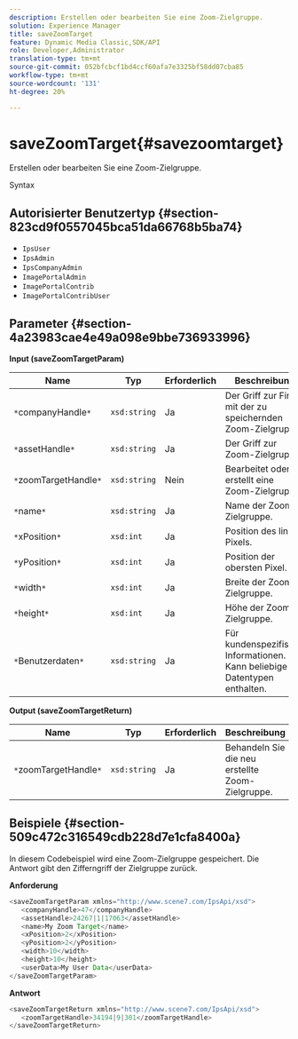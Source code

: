 ```yaml
---
description: Erstellen oder bearbeiten Sie eine Zoom-Zielgruppe.
solution: Experience Manager
title: saveZoomTarget
feature: Dynamic Media Classic,SDK/API
role: Developer,Administrator
translation-type: tm+mt
source-git-commit: 052bfcbcf1bd4ccf60afa7e3325bf58dd07cba85
workflow-type: tm+mt
source-wordcount: '131'
ht-degree: 20%

---
```



# saveZoomTarget{#savezoomtarget}

Erstellen oder bearbeiten Sie eine Zoom-Zielgruppe.

Syntax

## Autorisierter Benutzertyp {#section-823cd9f0557045bca51da66768b5ba74}

* `IpsUser`
* `IpsAdmin`
* `IpsCompanyAdmin`
* `ImagePortalAdmin`
* `ImagePortalContrib`
* `ImagePortalContribUser`

## Parameter {#section-4a23983cae4e49a098e9bbe736933996}

**Input (saveZoomTargetParam)**

| Name | Typ | Erforderlich | Beschreibung |
|---|---|---|---|
| `*`companyHandle`*` | `xsd:string` | Ja | Der Griff zur Firma mit der zu speichernden Zoom-Zielgruppe. |
| `*`assetHandle`*` | `xsd:string` | Ja | Der Griff zur Zoom-Zielgruppe. |
| `*`zoomTargetHandle`*` | `xsd:string` | Nein | Bearbeitet oder erstellt eine Zoom-Zielgruppe. |
| `*`name`*` | `xsd:string` | Ja | Name der Zoom-Zielgruppe. |
| `*`xPosition`*` | `xsd:int` | Ja | Position des linken Pixels. |
| `*`yPosition`*` | `xsd:int` | Ja | Position der obersten Pixel. |
| `*`width`*` | `xsd:int` | Ja | Breite der Zoom-Zielgruppe. |
| `*`height`*` | `xsd:int` | Ja | Höhe der Zoom-Zielgruppe. |
| `*`Benutzerdaten`*` | `xsd:string` | Ja | Für kundenspezifische Informationen. Kann beliebige Datentypen enthalten. |

**Output (saveZoomTargetReturn)**

| Name | Typ | Erforderlich | Beschreibung |
|---|---|---|---|
| `*`zoomTargetHandle`*` | `xsd:string` | Ja | Behandeln Sie die neu erstellte Zoom-Zielgruppe. |

## Beispiele {#section-509c472c316549cdb228d7e1cfa8400a}

In diesem Codebeispiel wird eine Zoom-Zielgruppe gespeichert. Die Antwort gibt den Zifferngriff der Zielgruppe zurück.

**Anforderung**

```java
<saveZoomTargetParam xmlns="http://www.scene7.com/IpsApi/xsd">
   <companyHandle>47</companyHandle>
   <assetHandle>24267|1|17063</assetHandle>
   <name>My Zoom Target</name>
   <xPosition>2</xPosition>
   <yPosition>2</yPosition>
   <width>10</width>
   <height>10</height>
   <userData>My User Data</userData>
</saveZoomTargetParam>
```

**Antwort**

```java
<saveZoomTargetReturn xmlns="http://www.scene7.com/IpsApi/xsd">
   <zoomTargetHandle>34194|9|301</zoomTargetHandle>
</saveZoomTargetReturn>
```

